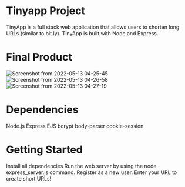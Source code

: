 # Tinyapp Project
TinyApp is a full stack web application that allows users to shorten long URLs (similar to bit.ly). 
TinyApp is built with Node and Express.

# Final Product
![Screenshot from 2022-05-13 04-25-45](https://user-images.githubusercontent.com/101287576/168274101-947111f5-edde-4498-8e41-69362d280dea.jpg)
![Screenshot from 2022-05-13 04-26-58](https://user-images.githubusercontent.com/101287576/168274116-64da809b-5c90-481c-8f0b-617678d185ea.jpg)
![Screenshot from 2022-05-13 04-27-19](https://user-images.githubusercontent.com/101287576/168274135-0aeaaa56-1483-4d6c-bfb8-d8f9beda8fc8.jpg)


# Dependencies
Node.js
Express
EJS
bcrypt
body-parser
cookie-session

# Getting Started
Install all dependencies
Run the  web server by using the node express_server.js command.
Register as a new user.
Enter your URL to create short URLs!
